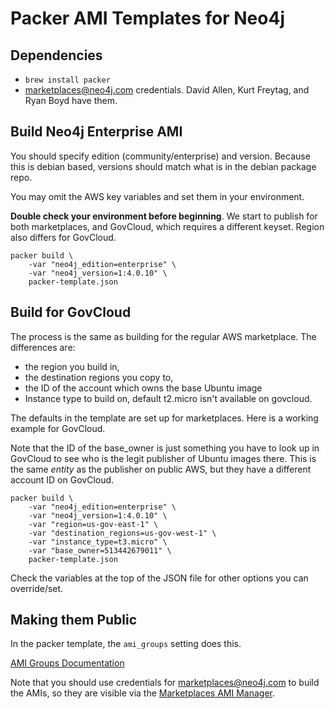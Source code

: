 # Packer AMI Templates for Neo4j

## Dependencies

* `brew install packer`
* marketplaces@neo4j.com credentials.  David Allen, Kurt Freytag, and Ryan Boyd have them.

## Build Neo4j Enterprise AMI

You should specify edition (community/enterprise) and version.  Because this is debian based,
versions should match what is in the debian package repo.

You may omit the AWS key variables and set them in your environment.

**Double check your environment before beginning**.   We start to publish for both marketplaces,
and GovCloud, which requires a different keyset.  Region also differs for GovCloud.

```
packer build \
    -var "neo4j_edition=enterprise" \
    -var "neo4j_version=1:4.0.10" \
    packer-template.json
```

## Build for GovCloud

The process is the same as building for the regular AWS marketplace.  The differences are: 
* the region you build in, 
* the destination regions you copy to, 
* the ID of the account which owns the base Ubuntu image
* Instance type to build on, default t2.micro isn't available on govcloud.

The defaults in the template are set up for marketplaces. Here is a working example for GovCloud.

Note that the ID of the base_owner is just something you have to look up in GovCloud to see who is
the legit publisher of Ubuntu images there.  This is the same *entity* as the publisher on 
public AWS, but they have a different account ID on GovCloud.

```
packer build \
    -var "neo4j_edition=enterprise" \
    -var "neo4j_version=1:4.0.10" \
    -var "region=us-gov-east-1" \
    -var "destination_regions=us-gov-west-1" \
    -var "instance_type=t3.micro" \
    -var "base_owner=513442679011" \
    packer-template.json
```

Check the variables at the top of the JSON file for other options you can override/set.

## Making them Public

In the packer template, the `ami_groups` setting does this.

[AMI Groups Documentation](https://www.packer.io/docs/builders/amazon-ebs.html#ami_groups)

Note that you should use credentials for marketplaces@neo4j.com to build the AMIs, so they are visible
via the [Marketplaces AMI Manager](https://aws.amazon.com/marketplace/management/manage-products/?#/manage-amis.unshared).

